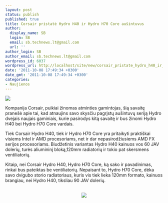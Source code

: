 ```yaml
---
layout: post
status: publish
published: true
title: Corsair pristatė Hydro H40 ir Hydro H70 Core aušintuvus
author:
  display_name: SB
  login: SB
  email: sb.technews.lt@gmail.com
  url: ''
author_login: SB
author_email: sb.technews.lt@gmail.com
wordpress_id: 6037
wordpress_url: http://localhost/site/new/corsair_pristate_hydro_h40_ir_hydro_h70_core_ausintuvus/
date: '2011-10-08 17:49:34 +0300'
date_gmt: '2011-10-08 17:49:34 +0300'
categories:
- Naujienos
---
```

<div class="imgright"><img src="http://technews.lt/upload/corsairhydroh4002-575x535.jpg"  /></div>
<p>Kompanija Corsair, puikiai žinomas atminties gamintojas, šią savaitę pranešė apie tai, kad atnaujins savo skysčiu pagrįstų aušintuvų seriją Hydro dvejais naujais gaminiais, kurie pasirodys kitą savaitę ir bus žinomi Hydro H40 bei Hydro H70 Core vardais.</p>
<p>Tiek Corsair Hydro H40, tiek ir Hydro H70 Core yra pritaikyti praktiškai visiems Intel ir AMD procesoriams, net ir dar nepasirodžiusiems AMD FX serijos procesoriams. Biudžetinis variantas Hydro H40 kainuos vos 60 JAV dolerių, turės aliumininį bloką,120mm radiatorių ir tokio pat skersmens ventiliatorių.</p>
<p>Kitaip, nei Corsair Hydro H40, Hydro H70 Core, ką sako ir pavadinimas, rinkai bus pateiktas be ventiliatorių. Nepaisant to, Hydro H70 Core, dėka savo dvigubo storio radiatoriaus, kuris vis tiek lieka 120mm formato, kainuos brangiau, nei Hydro H40, tiksliau 90 JAV dolerių.</p>
<p><center><br /><img src="http://technews.lt/upload/corsairhydroh70core01-575x448.jpg" /><br /></center></p>

